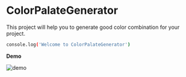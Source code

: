 # ColorPalateGenerator
This project will help you to generate good color combination for your project.

```sh
console.log('Welcome to ColorPalateGenerator')
```
 **Demo**
 
 <img src="https://user-images.githubusercontent.com/68740971/167104249-54bd941a-6a96-4c70-a078-562877d1cae3.PNG" widht="800" alt="demo"/>
 

